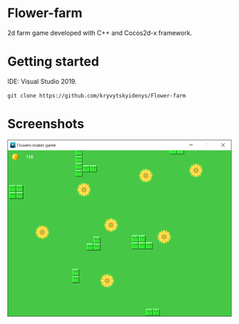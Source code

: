 # Flower-farm
2d farm game developed with C++ and Cocos2d-x framework.

# Getting started
IDE: Visual Studio 2019.

`git clone https://github.com/kryvytskyidenys/Flower-farm`

# Screenshots
![Game screenshot](Resources/Screenshot_01.png)
